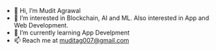- 👋 Hi, I’m Mudit Agrawal
- 👀 I’m interested in Blockchain, AI and ML. Also interested in App and Web Development.
- 🌱 I’m currently learning App Develpment
- 📫 Reach me at muditag007@gmail.com

<!---
muditag007/muditag007 is a ✨ special ✨ repository because its `README.md` (this file) appears on your GitHub profile.
You can click the Preview link to take a look at your changes.
--->
